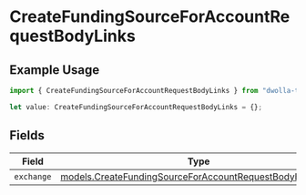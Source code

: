 # CreateFundingSourceForAccountRequestBodyLinks

## Example Usage

```typescript
import { CreateFundingSourceForAccountRequestBodyLinks } from "dwolla-typescript";

let value: CreateFundingSourceForAccountRequestBodyLinks = {};
```

## Fields

| Field                                                                                                                    | Type                                                                                                                     | Required                                                                                                                 | Description                                                                                                              |
| ------------------------------------------------------------------------------------------------------------------------ | ------------------------------------------------------------------------------------------------------------------------ | ------------------------------------------------------------------------------------------------------------------------ | ------------------------------------------------------------------------------------------------------------------------ |
| `exchange`                                                                                                               | [models.CreateFundingSourceForAccountRequestBodyExchange](../models/createfundingsourceforaccountrequestbodyexchange.md) | :heavy_minus_sign:                                                                                                       | N/A                                                                                                                      |